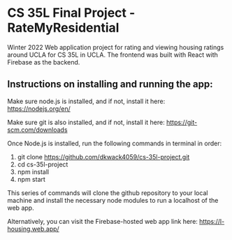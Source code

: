 # CS 35L Final Project - RateMyResidential
Winter 2022 Web application project for rating and viewing housing ratings around UCLA for CS 35L in UCLA.
The frontend was built with React with Firebase as the backend.

## Instructions on installing and running the app:

Make sure node.js is installed, and if not, install it here:
https://nodejs.org/en/

Make sure git is also installed, and if not, install it here:
https://git-scm.com/downloads

Once Node.js is installed, run the following commands in terminal in order:
1) git clone https://github.com/dkwack4059/cs-35l-project.git
2) cd cs-35l-project
3) npm install
4) npm start

This series of commands will clone the github repository to your local machine
and install the necessary node modules to run a localhost of the web app. 

Alternatively, you can visit the Firebase-hosted web app link here:
https://l-housing.web.app/
